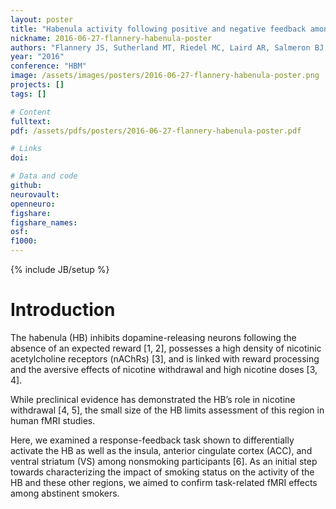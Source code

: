 ```yaml
---
layout: poster
title: "Habenula activity following positive and negative feedback among abstinent cigarette smokers"
nickname: 2016-06-27-flannery-habenula-poster
authors: "Flannery JS, Sutherland MT, Riedel MC, Laird AR, Salmeron BJ, Ross TJ, Stein EA"
year: "2016"
conference: "HBM"
image: /assets/images/posters/2016-06-27-flannery-habenula-poster.png
projects: []
tags: []

# Content
fulltext:
pdf: /assets/pdfs/posters/2016-06-27-flannery-habenula-poster.pdf

# Links
doi:

# Data and code
github:
neurovault:
openneuro:
figshare:
figshare_names:
osf:
f1000:
---
```

{% include JB/setup %}

# Introduction

The habenula (HB) inhibits dopamine-releasing neurons following the absence of an expected reward [1, 2], possesses a high density of nicotinic acetylcholine receptors (nAChRs) [3], and is linked with reward processing and the aversive effects of nicotine withdrawal and high nicotine doses [3, 4].

While preclinical evidence has demonstrated the HB’s role in nicotine withdrawal [4, 5], the small size of the HB limits assessment of this region in human fMRI studies.

Here, we examined a response-feedback task shown to differentially activate the HB as well as the insula, anterior cingulate cortex (ACC), and ventral striatum (VS) among nonsmoking participants [6]. As an initial step towards characterizing the impact of smoking status on the activity of the HB and these other regions, we aimed to confirm task-related fMRI effects among abstinent smokers.
